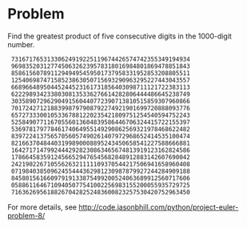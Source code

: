 Problem
=======

Find the greatest product of five consecutive digits in the 1000-digit number.

     73167176531330624919225119674426574742355349194934
     96983520312774506326239578318016984801869478851843
     85861560789112949495459501737958331952853208805511
     12540698747158523863050715693290963295227443043557
     66896648950445244523161731856403098711121722383113
     62229893423380308135336276614282806444486645238749
     30358907296290491560440772390713810515859307960866
     70172427121883998797908792274921901699720888093776
     65727333001053367881220235421809751254540594752243
     52584907711670556013604839586446706324415722155397
     53697817977846174064955149290862569321978468622482
     83972241375657056057490261407972968652414535100474
     82166370484403199890008895243450658541227588666881
     16427171479924442928230863465674813919123162824586
     17866458359124566529476545682848912883142607690042
     24219022671055626321111109370544217506941658960408
     07198403850962455444362981230987879927244284909188
     84580156166097919133875499200524063689912560717606
     05886116467109405077541002256983155200055935729725
     71636269561882670428252483600823257530420752963450


For more details, see http://code.jasonbhill.com/python/project-euler-problem-8/
